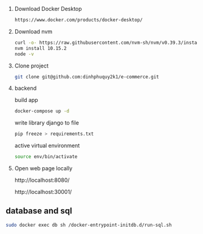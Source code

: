 1. Download Docker Desktop
   ```sh
   https://www.docker.com/products/docker-desktop/
    ```
2. Download nvm

    ```sh
    curl -o- https://raw.githubusercontent.com/nvm-sh/nvm/v0.39.3/install.sh | bash
    nvm install 10.15.2
    node -v
    ```

3. Clone project

    ```sh
    git clone git@github.com:dinhphuquy2k1/e-commerce.git
    ```

4. backend

   build app

    ``` sh
    docker-compose up -d
    ```

   write library django to file
   ``` sh
   pip freeze > requirements.txt
   ```

   active virtual environment
   ``` sh
   source env/bin/activate
   ```

5. Open web page locally

   http://localhost:8080/

   http://localhost:30001/

## database and sql

   ``` sh
   sudo docker exec db sh /docker-entrypoint-initdb.d/run-sql.sh
   ```

